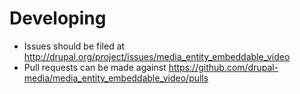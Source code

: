 # Developing

* Issues should be filed at http://drupal.org/project/issues/media_entity_embeddable_video
* Pull requests can be made against https://github.com/drupal-media/media_entity_embeddable_video/pulls
